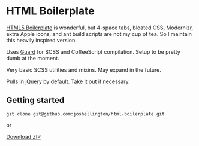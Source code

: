 # HTML Boilerplate

[HTML5 Boilerplate](http://html5boilerplate.com/) is wonderful, but 4-space tabs, bloated CSS, Modernizr, extra Apple icons, and ant build scripts are not my cup of tea. So I maintain this heavily inspired version.

Uses [Guard](https://github.com/guard/guard) for SCSS and CoffeeScript compilation. Setup to be pretty dumb at the moment.

Very basic SCSS utilities and mixins. May expand in the future.

Pulls in jQuery by default. Take it out if necessary.

## Getting started

`git clone git@github.com:joshellington/html-boilerplate.git`

or

[Download ZIP](https://github.com/joshellington/html-boilerplate/archive/master.zip)